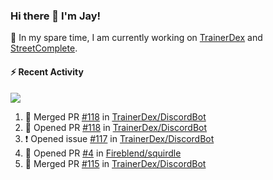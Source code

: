 ### Hi there 👋 I'm Jay!

🔭 In my spare time, I am currently working on [TrainerDex](https://www.github.com/TrainerDex) and [StreetComplete](https://github.com/streetcomplete/StreetComplete).

#### :zap: Recent Activity

[<img src="https://github-readme-stats.vercel.app/api/wakatime?username=TurnrDev&layout=compact&custom_title=Last 7 Days Language Breakdown" />](https://wakatime.com/@TurnrDev)
<br>
<!--START_SECTION:activity-->
1. 🎉 Merged PR [#118](https://github.com/TrainerDex/DiscordBot/pull/118) in [TrainerDex/DiscordBot](https://github.com/TrainerDex/DiscordBot)
2. 💪 Opened PR [#118](https://github.com/TrainerDex/DiscordBot/pull/118) in [TrainerDex/DiscordBot](https://github.com/TrainerDex/DiscordBot)
3. ❗️ Opened issue [#117](https://github.com/TrainerDex/DiscordBot/issues/117) in [TrainerDex/DiscordBot](https://github.com/TrainerDex/DiscordBot)
4. 💪 Opened PR [#4](https://github.com/Fireblend/squirdle/pull/4) in [Fireblend/squirdle](https://github.com/Fireblend/squirdle)
5. 🎉 Merged PR [#115](https://github.com/TrainerDex/DiscordBot/pull/115) in [TrainerDex/DiscordBot](https://github.com/TrainerDex/DiscordBot)
<!--END_SECTION:activity-->
